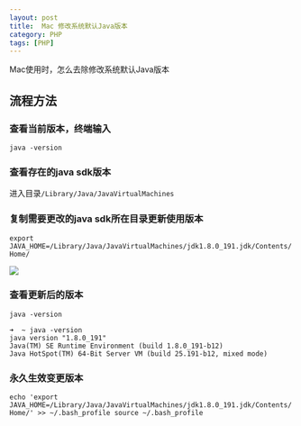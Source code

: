 ```yaml
---
layout: post
title:  Mac 修改系统默认Java版本
category: PHP 
tags: [PHP]
---
```


Mac使用时，怎么去除修改系统默认Java版本
## 流程方法

### 查看当前版本，终端输入  
`java -version`

### 查看存在的java sdk版本
进入目录`/Library/Java/JavaVirtualMachines`


### 复制需要更改的java sdk所在目录更新使用版本
`export JAVA_HOME=/Library/Java/JavaVirtualMachines/jdk1.8.0_191.jdk/Contents/Home/`

![](https://static.studytime.xin/image/articles/java/update-version/mac-java-update-version1.jpg)


### 查看更新后的版本
`java -version`

```$xslt
➜  ~ java -version
java version "1.8.0_191"
Java(TM) SE Runtime Environment (build 1.8.0_191-b12)
Java HotSpot(TM) 64-Bit Server VM (build 25.191-b12, mixed mode)
```

### 永久生效变更版本
`echo 'export JAVA_HOME=/Library/Java/JavaVirtualMachines/jdk1.8.0_191.jdk/Contents/Home/' >> ~/.bash_profile source ~/.bash_profile
`





















